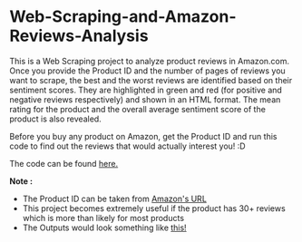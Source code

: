 # Web-Scraping-and-Amazon-Reviews-Analysis

This is a Web Scraping project to analyze product reviews in Amazon.com. Once you provide the Product ID and the number of pages of reviews you want to scrape, the best and the worst reviews are identified based on their sentiment scores. They are highlighted in green and red (for positive and negative reviews respectively) and shown in an HTML format. The mean rating for the product and the overall average sentiment score of the product is also revealed.

Before you buy any product on Amazon, get the Product ID and run this code to find out the reviews that would actually interest you! :D 

The code can be found [here.](https://github.com/Surya-Murali/Web-Scraping-and-Amazon-Reviews-Analysis/blob/master/AmazonReviewsAnalysis.R)

**Note :** 
* The Product ID can be taken from [Amazon's URL](https://github.com/Surya-Murali/Web-Scraping-and-Amazon-Reviews-Analysis/blob/master/Getting_the_ID_from_the_URL.jpg)
* This project becomes extremely useful if the product has 30+ reviews which is more than likely for most products
* The Outputs would look something like [this!](https://github.com/Surya-Murali/Web-Scraping-and-Amazon-Reviews-Analysis/tree/master/Outputs)
